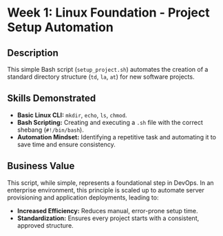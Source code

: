 # Week 1: Linux Foundation - Project Setup Automation

## Description
This simple Bash script (`setup_project.sh`) automates the creation of a standard directory structure (`td`, `la`, `at`) for new software projects.

## Skills Demonstrated
- **Basic Linux CLI:** `mkdir`, `echo`, `ls`, `chmod`.
- **Bash Scripting:** Creating and executing a `.sh` file with the correct shebang (`#!/bin/bash`).
- **Automation Mindset:** Identifying a repetitive task and automating it to save time and ensure consistency.

## Business Value
This script, while simple, represents a foundational step in DevOps. In an enterprise environment, this principle is scaled up to automate server provisioning and application deployments, leading to:
- **Increased Efficiency:** Reduces manual, error-prone setup time.
- **Standardization:** Ensures every project starts with a consistent, approved structure.
